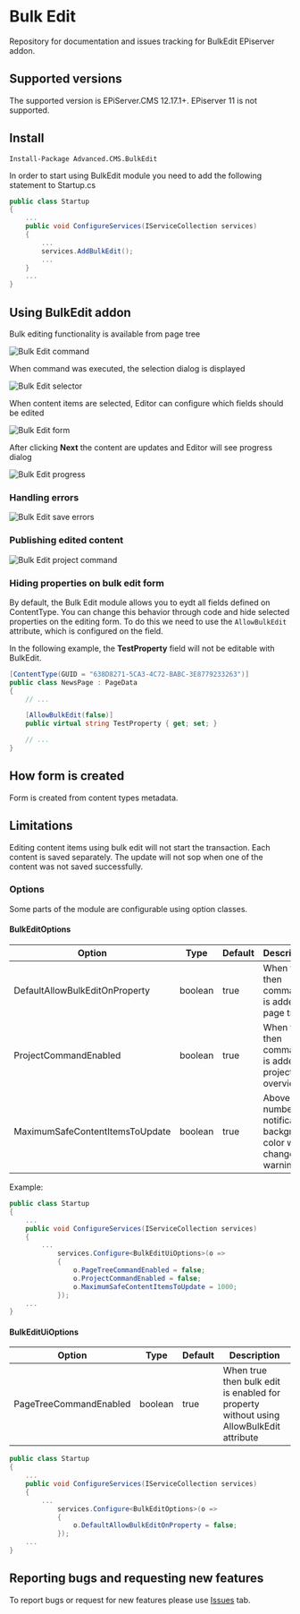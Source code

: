 # Bulk Edit

Repository for documentation and issues tracking for BulkEdit EPiserver addon.

## Supported versions

The supported version is EPiServer.CMS 12.17.1+. EPiserver 11 is not supported.

## Install

```
Install-Package Advanced.CMS.BulkEdit
```

In order to start using BulkEdit module you need to add the following statement to Startup.cs

```c#
public class Startup
{
    ...
    public void ConfigureServices(IServiceCollection services)
    {
        ...
        services.AddBulkEdit();
        ...
    }
    ...
}
```

## Using BulkEdit addon

Bulk editing functionality is available from page tree

![Bulk Edit command](assets/bulk_edit_command.jpg "Bulk edit command")

When command was executed, the selection dialog is displayed

![Bulk Edit selector](assets/bulk_edit_selector.jpg "Bulk edit selector")

When content items are selected, Editor can configure which fields should be edited

![Bulk Edit form](assets/bulk_edit_form.jpg "Bulk edit form")

After clicking **Next** the content are updates and Editor will see progress dialog

![Bulk Edit progress](assets/bulk_edit_progress_window.jpg "Bulk edit progress")

### Handling errors

![Bulk Edit save errors](assets/bulk_edit_save_error.jpg "Bulk edit save error")

### Publishing edited content

![Bulk Edit project command](assets/bulk_edit_project_command.jpg "Bulk edit project command")

### Hiding properties on bulk edit form

By default, the Bulk Edit module allows you to eydt all fields defined on ContentType. You can change this behavior through code and hide selected properties on the editing form. To do this we need to use the `AllowBulkEdit` attribute, which is configured on the field.

In the following example, the **TestProperty** field will not be editable with BulkEdit.
```c#
[ContentType(GUID = "638D8271-5CA3-4C72-BABC-3E8779233263")]
public class NewsPage : PageData
{
    // ...

    [AllowBulkEdit(false)]
    public virtual string TestProperty { get; set; }

    // ...
}
```

## How form is created

Form is created from content types metadata.

## Limitations

Editing content items using bulk edit will not start the transaction. Each content is saved separately.
The update will not sop when one of the content was not saved successfully.

### Options

Some parts of the module are configurable using option classes.

#### BulkEditOptions

| Option        | Type | Default           | Description  |
| ---- | ---- | ---- | ---- |
| DefaultAllowBulkEditOnProperty | boolean | true | When true, then command is added to page tree |
| ProjectCommandEnabled | boolean | true | When true, then command is added to projects overview |
| MaximumSafeContentItemsToUpdate | boolean | true | Above this number the notification background color will change to warning |

Example:

```c#
public class Startup
{
    ...
    public void ConfigureServices(IServiceCollection services)
    {
        ...
            services.Configure<BulkEditUiOptions>(o =>
            {
                o.PageTreeCommandEnabled = false;
                o.ProjectCommandEnabled = false;
                o.MaximumSafeContentItemsToUpdate = 1000;
            });
    ...
}
```

#### BulkEditUiOptions


| Option        | Type | Default           | Description  |
| ---- | ---- | ---- | ---- |
| PageTreeCommandEnabled | boolean | true | When true then bulk edit is enabled for property without using AllowBulkEdit attribute |

```c#
public class Startup
{
    ...
    public void ConfigureServices(IServiceCollection services)
    {
        ...
            services.Configure<BulkEditOptions>(o =>
            {
                o.DefaultAllowBulkEditOnProperty = false;
            });
    ...
}
```


## Reporting bugs and requesting new features

To report bugs or request for new features please use [Issues](https://github.com/gregwiechec/bulk-edit-documentation/issues) tab.  
